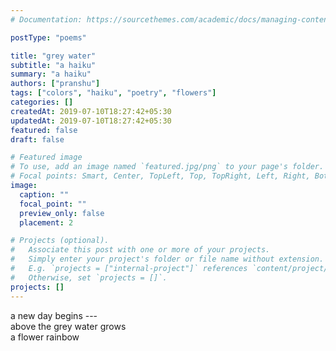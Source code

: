 ```yaml
---
# Documentation: https://sourcethemes.com/academic/docs/managing-content/

postType: "poems"

title: "grey water"
subtitle: "a haiku"
summary: "a haiku"
authors: ["pranshu"]
tags: ["colors", "haiku", "poetry", "flowers"]
categories: []
createdAt: 2019-07-10T18:27:42+05:30
updatedAt: 2019-07-10T18:27:42+05:30
featured: false
draft: false

# Featured image
# To use, add an image named `featured.jpg/png` to your page's folder.
# Focal points: Smart, Center, TopLeft, Top, TopRight, Left, Right, BottomLeft, Bottom, BottomRight.
image:
  caption: ""
  focal_point: ""
  preview_only: false
  placement: 2

# Projects (optional).
#   Associate this post with one or more of your projects.
#   Simply enter your project's folder or file name without extension.
#   E.g. `projects = ["internal-project"]` references `content/project/deep-learning/index.md`.
#   Otherwise, set `projects = []`.
projects: []
---
```


a new day begins ---  
above the grey water grows  
a flower rainbow
